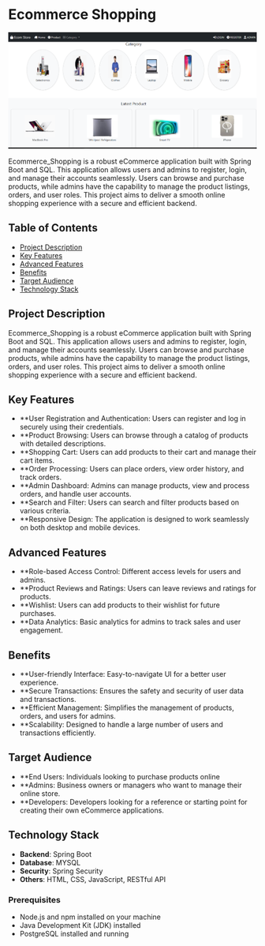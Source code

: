 # Ecommerce Shopping

![Ecommerce Shopping](https://github.com/AMITSINHA577/Ecommerce_Shopping/blob/master/Ecom%20Store.png)

Ecommerce_Shopping is a robust eCommerce application built with Spring Boot and SQL. This application allows users and admins to register, login, and manage their accounts seamlessly. Users can browse and purchase products, while admins have the capability to manage the product listings, orders, and user roles. This project aims to deliver a smooth online shopping experience with a secure and efficient backend.

## Table of Contents

- [Project Description](#project-description)
- [Key Features](#key-features)
- [Advanced Features](#advanced-features)
- [Benefits](#benefits)
- [Target Audience](#target-audience)
- [Technology Stack](#technology-stack)


## Project Description

Ecommerce_Shopping is a robust eCommerce application built with Spring Boot and SQL. This application allows users and admins to register, login, and manage their accounts seamlessly. Users can browse and purchase products, while admins have the capability to manage the product listings, orders, and user roles. This project aims to deliver a smooth online shopping experience with a secure and efficient backend.

## Key Features

- **User Registration and Authentication: Users can register and log in securely using their credentials.
- **Product Browsing: Users can browse through a catalog of products with detailed descriptions.
- **Shopping Cart: Users can add products to their cart and manage their cart items.
- **Order Processing: Users can place orders, view order history, and track orders.
- **Admin Dashboard: Admins can manage products, view and process orders, and handle user accounts.
- **Search and Filter: Users can search and filter products based on various criteria.
- **Responsive Design: The application is designed to work seamlessly on both desktop and mobile devices.

## Advanced Features

- **Role-based Access Control: Different access levels for users and admins.
- **Product Reviews and Ratings: Users can leave reviews and ratings for products.
- **Wishlist: Users can add products to their wishlist for future purchases.
- **Data Analytics: Basic analytics for admins to track sales and user engagement.


## Benefits

- **User-friendly Interface: Easy-to-navigate UI for a better user experience.
- **Secure Transactions: Ensures the safety and security of user data and transactions.
- **Efficient Management: Simplifies the management of products, orders, and users for admins.
- **Scalability: Designed to handle a large number of users and transactions efficiently.



## Target Audience

- **End Users: Individuals looking to purchase products online
- **Admins: Business owners or managers who want to manage their online store.
- **Developers: Developers looking for a reference or starting point for creating their own eCommerce applications.


## Technology Stack

- **Backend**: Spring Boot
- **Database**: MYSQL
- **Security**: Spring Security
- **Others**: HTML, CSS, JavaScript, RESTful API

### Prerequisites

- Node.js and npm installed on your machine
- Java Development Kit (JDK) installed
- PostgreSQL installed and running
